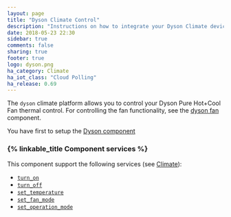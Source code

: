 ```yaml
---
layout: page
title: "Dyson Climate Control"
description: "Instructions on how to integrate your Dyson Climate device within Home Assistant."
date: 2018-05-23 22:30
sidebar: true
comments: false
sharing: true
footer: true
logo: dyson.png
ha_category: Climate
ha_iot_class: "Cloud Polling"
ha_release: 0.69
---
```


The `dyson` climate platform allows you to control your Dyson Pure Hot+Cool Fan thermal control. For controlling the fan functionality, see the [dyson fan](/components/fan.dyson/) component.

You have first to setup the [Dyson component](/components/dyson/)

### {% linkable_title Component services %}

This component support the following services (see [Climate](/components/climate/)):
* [`turn_on`](/components/climate/#service-climateturn_on)
* [`turn_off`](/components/climate/#service-climateturn_off)
* [`set_temperature`](/components/climate/#service-climateset_temperature)
* [`set_fan_mode`](/components/climate/#service-climateset_fan_mode)
* [`set_operation_mode`](/components/climate/#service-climateset_operation_mode)
